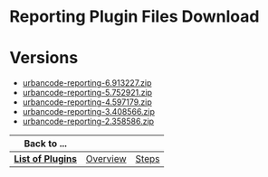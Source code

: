 
Reporting Plugin Files Download
===============================

# Versions

- [urbancode-reporting-6.913227.zip](https://raw.githubusercontent.com/osmsnbey/todelete2/main/files/UCB/Reporting/urbancode-reporting-6.913227.zip)
- [urbancode-reporting-5.752921.zip](https://raw.githubusercontent.com/osmsnbey/todelete2/main/files/UCB/Reporting/urbancode-reporting-5.752921.zip)
- [urbancode-reporting-4.597179.zip](https://raw.githubusercontent.com/osmsnbey/todelete2/main/files/UCB/Reporting/urbancode-reporting-4.597179.zip)
- [urbancode-reporting-3.408566.zip](https://raw.githubusercontent.com/osmsnbey/todelete2/main/files/UCB/Reporting/urbancode-reporting-3.408566.zip)
- [urbancode-reporting-2.358586.zip](https://raw.githubusercontent.com/osmsnbey/todelete2/main/files/UCB/Reporting/urbancode-reporting-2.358586.zip)

|Back to ...|||
| :---: | :---: | :---: |
|[**List of Plugins**](../../index.md)|[Overview](./overview.md)|[Steps](./steps.md)|

